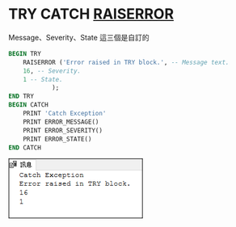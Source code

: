 # TRY CATCH [RAISERROR](https://docs.microsoft.com/zh-tw/sql/t-sql/language-elements/raiserror-transact-sql)

Message、Severity、State 這三個是自訂的

```sql
BEGIN TRY
    RAISERROR ('Error raised in TRY block.', -- Message text.  
    16, -- Severity.  
    1 -- State.  
            );  
END TRY
BEGIN CATCH
    PRINT 'Catch Exception'
    PRINT ERROR_MESSAGE()
    PRINT ERROR_SEVERITY()
    PRINT ERROR_STATE()
END CATCH
```

![Text](_images/01.png)
